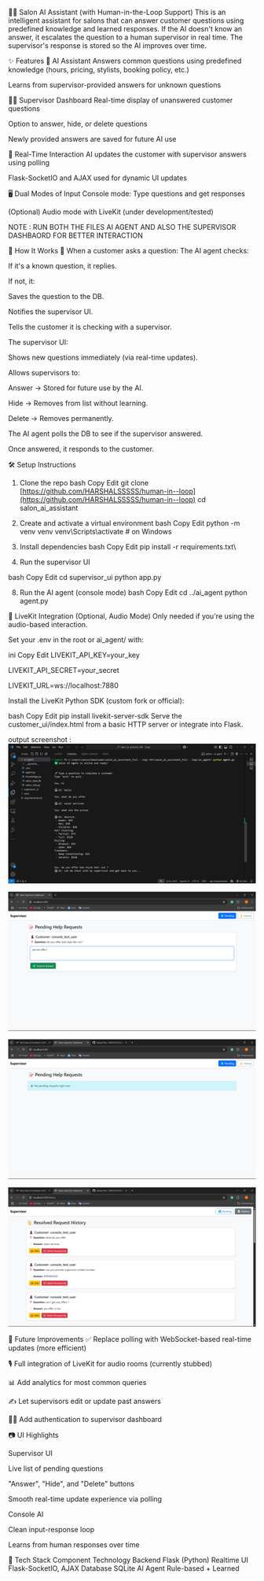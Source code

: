 💇‍♀️ Salon AI Assistant (with Human-in-the-Loop Support)
This is an intelligent assistant for salons that can answer customer questions using predefined knowledge and learned responses. If the AI doesn't know an answer, it escalates the question to a human supervisor in real time. The supervisor's response is stored so the AI improves over time.

✨ Features
🧠 AI Assistant
Answers common questions using predefined knowledge (hours, pricing, stylists, booking policy, etc.)

Learns from supervisor-provided answers for unknown questions

🧑‍💼 Supervisor Dashboard
Real-time display of unanswered customer questions

Option to answer, hide, or delete questions

Newly provided answers are saved for future AI use

🔁 Real-Time Interaction
AI updates the customer with supervisor answers using polling

Flask-SocketIO and AJAX used for dynamic UI updates

🖥️ Dual Modes of Input
Console mode: Type questions and get responses

(Optional) Audio mode with LiveKit (under development/tested)


NOTE :  RUN BOTH THE FILES AI AGENT AND ALSO THE SUPERVISOR DASHBAORD FOR BETTER INTERACTION 

🚀 How It Works
🤖 When a customer asks a question:
The AI agent checks:

If it's a known question, it replies.

If not, it:

Saves the question to the DB.

Notifies the supervisor UI.

Tells the customer it is checking with a supervisor.

The supervisor UI:

Shows new questions immediately (via real-time updates).

Allows supervisors to:

Answer → Stored for future use by the AI.

Hide → Removes from list without learning.

Delete → Removes permanently.

The AI agent polls the DB to see if the supervisor answered.

Once answered, it responds to the customer.

🛠️ Setup Instructions
1. Clone the repo
bash
Copy
Edit
git clone [https://github.com/HARSHALSSSSS/human-in--loop](https://github.com/HARSHALSSSSS/human-in--loop)
cd salon_ai_assistant

3. Create and activate a virtual environment
bash
Copy
Edit
python -m venv venv
venv\Scripts\activate  # on Windows

5. Install dependencies
bash
Copy
Edit
pip install -r requirements.txt\

7. Run the supervisor UI
 
bash
Copy
Edit
cd supervisor_ui
python app.py

8. Run the AI agent (console mode)
bash
Copy
Edit
cd ../ai_agent
python agent.py

🔐 LiveKit Integration (Optional, Audio Mode)
Only needed if you're using the audio-based interaction.

Set your .env in the root or ai_agent/ with:

ini
Copy
Edit
LIVEKIT_API_KEY=your_key

LIVEKIT_API_SECRET=your_secret

LIVEKIT_URL=ws://localhost:7880

Install the LiveKit Python SDK (custom fork or official):

bash
Copy
Edit
pip install livekit-server-sdk
Serve the customer_ui/index.html from a basic HTTP server or integrate into Flask.

output screenshot : 
![Supervisor UI](https://github.com/HARSHALSSSSS/human-in--loop/blob/main/Screenshot%202025-05-05%20012233.png)

![Supervisor UI](https://github.com/HARSHALSSSSS/human-in--loop/blob/main/Screenshot%202025-05-05%20012212.png)

![Supervisor UI](https://github.com/HARSHALSSSSS/human-in--loop/blob/main/Screenshot%202025-05-04%20234836.png)

![Supervisor UI](https://github.com/HARSHALSSSSS/human-in--loop/blob/main/Screenshot%202025-05-04%20234842.png)

🔮 Future Improvements
✅ Replace polling with WebSocket-based real-time updates (more efficient)

🎙️ Full integration of LiveKit for audio rooms (currently stubbed)

📊 Add analytics for most common queries

✍️ Let supervisors edit or update past answers

🧑‍💻 Add authentication to supervisor dashboard


📷 UI Highlights

Supervisor UI

Live list of pending questions

"Answer", "Hide", and "Delete" buttons


Smooth real-time update experience via polling


Console AI


Clean input-response loop

Learns from human responses over time

🧠 Tech Stack
Component	Technology
Backend	Flask (Python)
Realtime UI	Flask-SocketIO, AJAX
Database	SQLite
AI Agent	Rule-based + Learned
